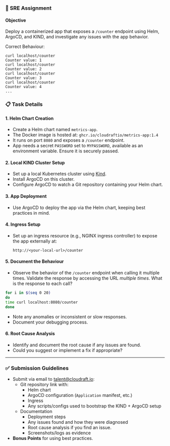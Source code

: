 ### 🚀 SRE Assignment

#### **Objective**
Deploy a containerized app that exposes a `/counter` endpoint using Helm, ArgoCD, and KIND, and investigate any issues with the app behavior. 

Correct Behaviour:
```
curl localhost/counter
Counter value: 1
curl localhost/counter
Counter value: 2
curl localhost/counter
Counter value: 3
curl localhost/counter
Counter value: 4
...
```

### **📋 Task Details**

#### **1. Helm Chart Creation**
- Create a Helm chart named `metrics-app`.
- The Docker image is hosted at: `ghcr.io/cloudraftio/metrics-app:1.4`
- It runs on port `8080` and exposes a `/counter` endpoint.
- App needs a secret `PASSWORD` set to `MYPASSWORD`, available as an environment variable. Ensure it is securely passed. 


#### **2. Local KIND Cluster Setup**
- Set up a local Kubernetes cluster using [Kind](https://kind.sigs.k8s.io/).
- Install ArgoCD on this cluster.
- Configure ArgoCD to watch a Git repository containing your Helm chart.

#### **3. App Deployment**
- Use ArgoCD to deploy the app via the Helm chart, keeping best practices in mind.

#### **4. Ingress Setup**
- Set up an ingress resource (e.g., NGINX ingress controller) to expose the app externally at:
  ```
  http://<your-local-url>/counter
  ```


#### **5. Document the Behaviour**
- Observe the behavior of the `/counter` endpoint when calling it multiple times.
  Validate the response by accessing the URL *multiple times*. What is the response to each call?
```bash
for i in $(seq 0 20)
do 
time curl localhost:8080/counter
done
```
- Note any anomalies or inconsistent or slow responses.
- Document your debugging process.

#### **6. Root Cause Analysis**
- Identify and document the root cause if any issues are found.
- Could you suggest or implement a fix if appropriate?

---

### ✅ **Submission Guidelines**
- Submit via email to talent@cloudraft.io:
  - Git repository link with:
    - Helm chart
    - ArgoCD configuration (`Application` manifest, etc.)
    - Ingress 
    - Any scripts/configs used to bootstrap the KIND + ArgoCD setup
  - Documentation
    - Deployment steps
    - Any issues found and how they were diagnosed
    - Root cause analysis if you find an issue.
    - Screenshots/logs as evidence
- **Bonus Points** for using best practices.



